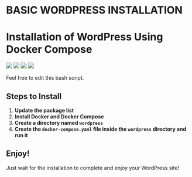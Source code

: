 # BASIC WORDPRESS INSTALLATION
# Installation of WordPress Using Docker Compose

<div>
   <img src="https://img.shields.io/badge/-WordPress-21759B?style=for-the-badge&logo=wordpress&logoColor=white" />
   <img src="https://img.shields.io/badge/-Ubuntu-E95420?style=for-the-badge&logo=ubuntu&logoColor=white" />
   <img src="https://img.shields.io/badge/-Docker-2496ED?style=for-the-badge&logo=docker&logoColor=white" />
   <img src="https://img.shields.io/badge/-Bash-4EAA25?style=for-the-badge&logo=shell&logoColor=white" />
</div>


Feel free to edit this bash script.

## Steps to Install

1. **Update the package list**
2. **Install Docker and Docker Compose**
3. **Create a directory named `wordpress`**
4. **Create the `docker-compose.yaml` file inside the `wordpress` directory and run it**

## Enjoy!

Just wait for the installation to complete and enjoy your WordPress site!



